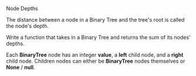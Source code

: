 Node Depths

The distance between a node in a Binary Tree and the tree's root is called the node's depth.

Write a function that takes in a Binary Tree and returns the sum of its nodes' depths.

Each **BinaryTree** node has an integer **value**, a **left** child node, and a **right** child node. Children nodes can either be **BinaryTree** nodes themselves or **None** / **null**.